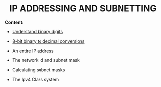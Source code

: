 
# <center>IP ADDRESSING AND SUBNETTING

<b>Content:</b>
+ [Understand binary digits](understand_binary_digits.md)

+ [8-bit binary to decimal conversions](8-bit_binary_to_decimal_conversions.md)

+ An entire IP address
+ The network Id and subnet mask
+ Calculating subnet masks
+ The Ipv4 Class system